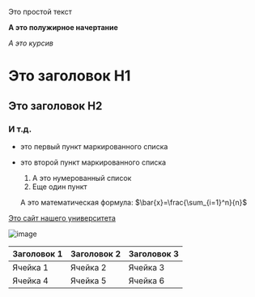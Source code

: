 Это простой текст

**А это полужирное начертание**

*А это курсив*

# Это заголовок H1

## Это заголовок H2

### И т.д.

- это первый пункт маркированного списка
- это второй пункт маркированного списка

  1. А это нумерованный список
  2. Еще один пункт
 
  А это математическая формула: $\bar{x}=\frac{\sum_{i=1}^n}{n}$

[Это сайт нашего университета](http://mguu.ru)

![image](https://upload.wikimedia.org/wikipedia/commons/thumb/4/4d/Usdollar100front.jpg/1599px-Usdollar100front.jpg)

|Заголовок 1|Заголовок 2|Заголовок 3|
|-----------|-----------|-----------|
|Ячейка 1|Ячейка 2|Ячейка 3|
|Ячейка 4|Ячейка 5|Ячейка 6|

